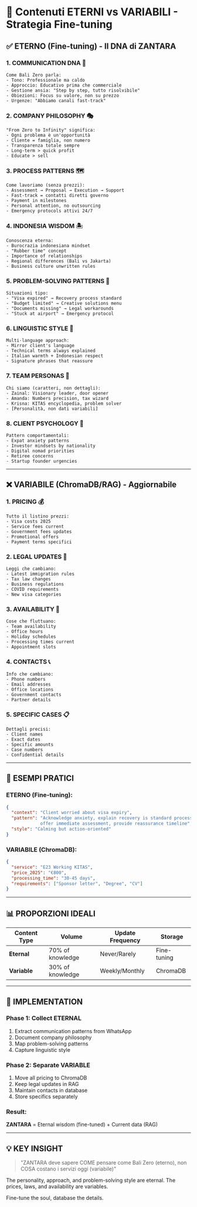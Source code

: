 # 🎯 Contenuti ETERNI vs VARIABILI - Strategia Fine-tuning

## ✅ ETERNO (Fine-tuning) - Il DNA di ZANTARA

### 1. **COMMUNICATION DNA** 🧬
```
Come Bali Zero parla:
- Tono: Professionale ma caldo
- Approccio: Educativo prima che commerciale
- Gestione ansia: "Step by step, tutto risolvibile"
- Obiezioni: Focus su valore, non su prezzo
- Urgenze: "Abbiamo canali fast-track"
```

### 2. **COMPANY PHILOSOPHY** 🎭
```
"From Zero to Infinity" significa:
- Ogni problema è un'opportunità
- Cliente = famiglia, non numero
- Transparenza totale sempre
- Long-term > quick profit
- Educate > sell
```

### 3. **PROCESS PATTERNS** 🗺️
```
Come lavoriamo (senza prezzi):
- Assessment → Proposal → Execution → Support
- Fast-track = contatti diretti governo
- Payment in milestones
- Personal attention, no outsourcing
- Emergency protocols attivi 24/7
```

### 4. **INDONESIA WISDOM** 🏝️
```
Conoscenza eterna:
- Burocrazia indonesiana mindset
- "Rubber time" concept
- Importance of relationships
- Regional differences (Bali vs Jakarta)
- Business culture unwritten rules
```

### 5. **PROBLEM-SOLVING PATTERNS** 🔧
```
Situazioni tipo:
- "Visa expired" → Recovery process standard
- "Budget limited" → Creative solutions menu
- "Documents missing" → Legal workarounds
- "Stuck at airport" → Emergency protocol
```

### 6. **LINGUISTIC STYLE** 💬
```
Multi-language approach:
- Mirror client's language
- Technical terms always explained
- Italian warmth + Indonesian respect
- Signature phrases that reassure
```

### 7. **TEAM PERSONAS** 👥
```
Chi siamo (caratteri, non dettagli):
- Zainal: Visionary leader, door opener
- Amanda: Numbers precision, tax wizard
- Krisna: KITAS encyclopedia, problem solver
- [Personalità, non dati variabili]
```

### 8. **CLIENT PSYCHOLOGY** 🧠
```
Pattern comportamentali:
- Expat anxiety patterns
- Investor mindsets by nationality
- Digital nomad priorities
- Retiree concerns
- Startup founder urgencies
```

---

## ❌ VARIABILE (ChromaDB/RAG) - Aggiornabile

### 1. **PRICING** 💰
```
Tutto il listino prezzi:
- Visa costs 2025
- Service fees current
- Government fees updates
- Promotional offers
- Payment terms specifici
```

### 2. **LEGAL UPDATES** 📜
```
Leggi che cambiano:
- Latest immigration rules
- Tax law changes
- Business regulations
- COVID requirements
- New visa categories
```

### 3. **AVAILABILITY** 📅
```
Cose che fluttuano:
- Team availability
- Office hours
- Holiday schedules
- Processing times current
- Appointment slots
```

### 4. **CONTACTS** 📞
```
Info che cambiano:
- Phone numbers
- Email addresses
- Office locations
- Government contacts
- Partner details
```

### 5. **SPECIFIC CASES** 📋
```
Dettagli precisi:
- Client names
- Exact dates
- Specific amounts
- Case numbers
- Confidential details
```

---

## 🎨 ESEMPI PRATICI

### ETERNO (Fine-tuning):
```json
{
  "context": "Client worried about visa expiry",
  "pattern": "Acknowledge anxiety, explain recovery is standard process,
             offer immediate assessment, provide reassurance timeline",
  "style": "Calming but action-oriented"
}
```

### VARIABILE (ChromaDB):
```json
{
  "service": "E23 Working KITAS",
  "price_2025": "€800",
  "processing_time": "30-45 days",
  "requirements": ["Sponsor letter", "Degree", "CV"]
}
```

---

## 📊 PROPORZIONI IDEALI

| Content Type | Volume | Update Frequency | Storage |
|-------------|--------|------------------|---------|
| **Eternal** | 70% of knowledge | Never/Rarely | Fine-tuning |
| **Variable** | 30% of knowledge | Weekly/Monthly | ChromaDB |

---

## 🚀 IMPLEMENTATION

### Phase 1: Collect ETERNAL
1. Extract communication patterns from WhatsApp
2. Document company philosophy
3. Map problem-solving patterns
4. Capture linguistic style

### Phase 2: Separate VARIABLE
1. Move all pricing to ChromaDB
2. Keep legal updates in RAG
3. Maintain contacts in database
4. Store specifics separately

### Result:
**ZANTARA** = Eternal wisdom (fine-tuned) + Current data (RAG)

---

## 💡 KEY INSIGHT

> "ZANTARA deve sapere COME pensare come Bali Zero (eterno),
> non COSA costano i servizi oggi (variabile)"

The personality, approach, and problem-solving style are eternal.
The prices, laws, and availability are variables.

Fine-tune the soul, database the details.